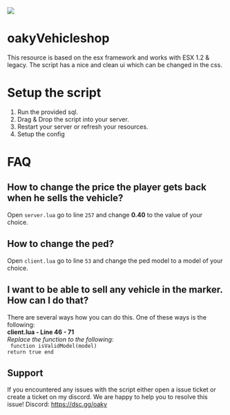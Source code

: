 <img src="https://oaky.dev/vehicleshop.png">

# oakyVehicleshop
This resource is based on the esx framework and works with ESX 1.2 & legacy. The script has a nice and clean ui which can be changed in the css. 


# Setup the script

1. Run the provided sql.
2. Drag & Drop the script into your server.
3. Restart your server or refresh your resources.
4. Setup the config

# FAQ
## How to change the price the player gets back when he sells the vehicle?
Open <code>server.lua</code> go to line <code>257</code> and change <b>0.40</b> to the value of your choice.

## How to change the ped?
Open <code>client.lua</code> go to line <code>53</code> and change the ped model to a model of your choice.

## I want to be able to sell any vehicle in the marker. How can I do that?
There are several ways how you can do this. One of these ways is the following:<br>
<b>client.lua - Line 46 - 71</b><br>
<i>Replace the function to the following:</i><br>
<code>
 function isValidModel(model)
  return true 
 end
</code>

## Support
If you encountered any issues with the script either open a issue ticket or create a ticket on my discord. We are happy to help you to resolve this issue!
Discord: https://dsc.gg/oaky
